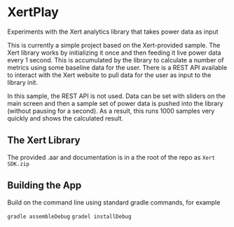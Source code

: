 # XertPlay
Experiments with the Xert analytics library that takes power data as input

This is currently a simple project based on the Xert-provided sample.  The Xert library works by initializing it once and then feeding it live power data every 1 second.  This is accumulated by the library to calculate a number of metrics using some baseline data for the user.  There is a REST API available to interact with the Xert website to pull data for the user as input to the library init.

In this sample, the REST API is not used.  Data can be set with sliders on the main screen and then a sample set of power data is pushed into the library (without pausing for a second).  As a result, this runs 1000 samples very quickly and shows the calculated result. 
## The Xert Library
The provided .aar and documentation is in a the root of the repo as ```Xert SDK.zip```

## Building the App
Build on the command line using standard gradle commands, for example

```gradle assembleDebug```
```gradel installDebug```


